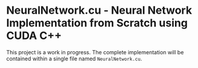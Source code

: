 # NeuralNetwork.cu - Neural Network Implementation from Scratch using CUDA C++

This project is a work in progress. The complete implementation will be contained within a single file named `NeuralNetwork.cu`.
